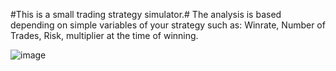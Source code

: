#This is a small trading strategy simulator.#
The analysis is based depending on simple variables of your strategy such as: Winrate, Number of Trades, Risk, multiplier at the time of winning.


![image](https://github.com/MohannaNabhan/TradingOptimization/assets/97565183/66b3a244-987d-4f6a-b098-63dbf3686f0f)
